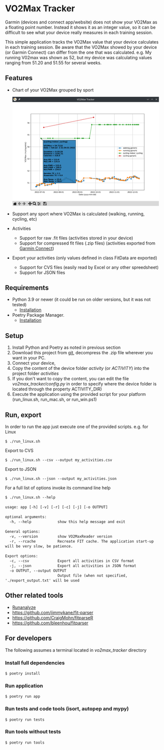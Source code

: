 # VO2Max Tracker

Garmin (devices and connect app/website) does not show your VO2Max as a floating point number. Instead it shows it as an integer value, so it can be difficult to see what your device really measures in each training session.

This simple application tracks the VO2Max value that your device calculates in each training session. Be aware that the VO2Max showed by your device (or Garmin Connect) can differ from the one that was calculated. e.g. My running V02max was shown as 52, but my device was calculating values ranging from 51.20 and 51.55 for several weeks. 

## Features

- Chart of your VO2Max grouped by sport

  ![Chart plot](doc/chat_plot.png)

- Support any sport where VO2Max is calculated (walking, running, cycling, etc)
- Activities 
  - Support for raw .fit files (activities stored in your device) 
  - Support for compressed fit files (.zip files) (activities exported from [Garmin Connect](https://connect.garmin.com/))
- Export your activities (only values defined in class FitData are exported)
  - Support for CVS files (easily read by Excel or any other spreedsheet)
  - Support for JSON files

## Requirements

- Python 3.9 or newer (it could be run on older versions, but it was not tested)
  - [Installation](https://www.python.org/getit/)
- Poetry Package Manager. 
  - [Installation](https://python-poetry.org/docs/#installation)

## Setup

1. Install Python and Poetry as noted in previous section
2. Download this project from [git](https://github.com/jalbiero/vo2max-tracker/archive/refs/heads/main.zip), decompress the .zip file wherever you want in your PC.
3. Connect your device, 
4. Copy the content of the device folder _activity_ (or _ACTIVITY_) into the project folder _activities_ 
5. If you don't want to copy the content, you can edit the file _vo2max_tracker/config.py_ in order to specify where the device folder is located through the property ACTIVITY_DIR)
6. Execute the application using the provided script for your platform (run_linux.sh, run_mac.sh, or run_win.ps1)

## Run, export

In order to run the app just execute one of the provided scripts. e.g. for Linux

```
$ ./run_linux.sh
```

Export to CVS

```
$ ./run_linux.sh --csv --output my_activities.csv
```

Export to JSON

```
$ ./run_linux.sh --json --output my_activities.json
```

For a full list of options invoke its command line help

```
$ ./run_linux.sh --help

usage: app [-h] [-v] [-r] [-c] [-j] [-o OUTPUT]

optional arguments:
  -h, --help            show this help message and exit

General options:
  -v, --version         show VO2MaxReader version
  -r, --rcache          Recreate FIT cache. The application start-up will be very slow, be patience.

Export options:
  -c, --csv             Export all activities in CSV format
  -j, --json            Export all activities in JSON format
  -o OUTPUT, --output OUTPUT
                        Output file (when not specified, './export_output.txt' will be used
```

## Other related tools

- [Runanalyze](https://runalyze.com)
- https://github.com/jimmykane/fit-parser 
- https://github.com/CraigMohn/fitparseR
- https://github.com/bleenhou/fitparser


## For developers

The following assumes a terminal located in *vo2max_tracker* directory 

### Install full dependencies

```
$ poetry install
```

### Run application

```
$ poetry run app
```

### Run tests and code tools (isort, autopep and mypy)

```
$ poetry run tests
```

### Run tools without tests

```
$ poetry run tools
```
